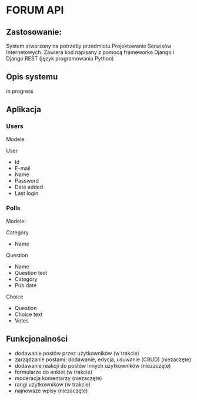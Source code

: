 # FORUM API

## Zastosowanie:
System stworzony na potrzeby przedmiotu Projektowanie Serwisów Internetowych.
Zawiera kod napisany z pomocą frameworka Django i Django REST (język programowania Python)

## Opis systemu

in progress

## Aplikacja

### Users

Modele

User
- Id
- E-mail
- Name
- Password
- Date added
- Last login


### Polls

Modele:

Category
- Name

Question
- Name
- Question text
- Category
- Pub date

Choice
- Question
- Choice text
- Votes


## Funkcjonalności
- dodawanie postów przez użytkowników (w trakcie)
- zarządzanie postami: dodawanie, edycja, usuwanie (CRUD) (niezaczęte)
- dodawanie reakcji do postów innych użytkowników (niezaczęte)
- formularze do ankiet (w trakcie)
- moderacja komentarzy (niezaczęte)
- rangi użytkowników (w trakcie)
- najnowsze wpisy (niezaczęte)
